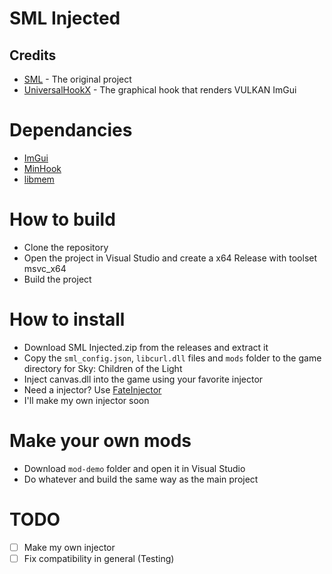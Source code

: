 # SML Injected

## Credits
- [SML](https://github.com/lukas0x1/sml-pc) - The original project
- [UniversalHookX](https://github.com/bruhmoment21/UniversalHookX) - The graphical hook that renders VULKAN ImGui

# Dependancies
- [ImGui](https://github.com/ocornut/imgui)
- [MinHook](https://github.com/TsudaKageyu/minhook)
- [libmem](https://github.com/rdbo/libmem)

# How to build
- Clone the repository
- Open the project in Visual Studio and create a x64 Release with toolset msvc_x64
- Build the project

# How to install
- Download SML Injected.zip from the releases and extract it
- Copy the `sml_config.json`, `libcurl.dll` files and `mods` folder to the game directory for Sky: Children of the Light
- Inject canvas.dll into the game using your favorite injector
- Need a injector? Use [FateInjector](https://github.com/fligger/FateInjector)
- I'll make my own injector soon

# Make your own mods
- Download `mod-demo` folder and open it in Visual Studio
- Do whatever and build the same way as the main project

# TODO
- [ ] Make my own injector
- [ ] Fix compatibility in general (Testing)